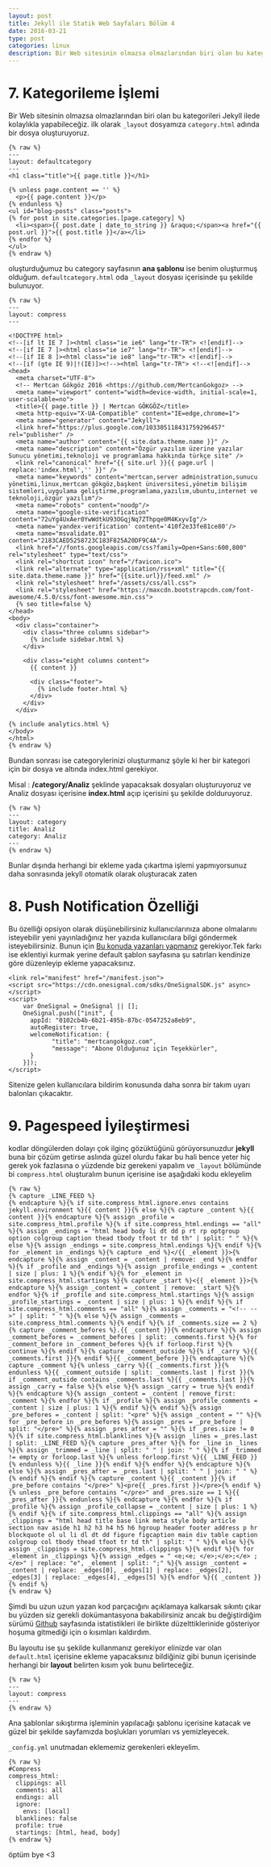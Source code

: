 ```yaml
---
layout: post
title: Jekyll ile Statik Web Sayfaları Bölüm 4
date: 2016-03-21
type: post
categories: linux
description: Bir Web sitesinin olmazsa olmazlarından biri olan bu kategorileri
---
```


# 7. Kategorileme İşlemi

Bir Web sitesinin olmazsa olmazlarından biri olan bu kategorileri Jekyll ilede kolaylıkla yapabileceğiz. ilk olarak `_layout` dosyamıza `category.html` adında bir dosya oluşturuyoruz.

```
{% raw %}
---
layout: defaultcategory
---
<h1 class="title">{{ page.title }}</h1>

{% unless page.content == '' %}
  <p>{{ page.content }}</p>
{% endunless %}
<ul id="blog-posts" class="posts">
{% for post in site.categories.[page.category] %}
  <li><span>{{ post.date | date_to_string }} &raquo;</span><a href="{{ post.url }}">{{ post.title }}</a></li>
{% endfor %}
</ul>
{% endraw %}
```

oluşturduğumuz bu category sayfasının **ana şablonu** ise benim oluşturmuş olduğum. `defaultcategory.html` oda `_layout` dosyası içerisinde şu şekilde bulunuyor.

```
{% raw %}
---
layout: compress
---

<!DOCTYPE html>
<!--[if lt IE 7 ]><html class="ie ie6" lang="tr-TR"> <![endif]-->
<!--[if IE 7 ]><html class="ie ie7" lang="tr-TR"> <![endif]-->
<!--[if IE 8 ]><html class="ie ie8" lang="tr-TR"> <![endif]-->
<!--[if (gte IE 9)|!(IE)]><!--><html lang="tr-TR"> <!--<![endif]-->
<head>
  <meta charset="UTF-8">
  <!-- Mertcan Gökgöz 2016 <https://github.com/MertcanGokgoz> -->
  <meta name="viewport" content="width=device-width, initial-scale=1, user-scalable=no">
  <title>{{ page.title }} | Mertcan GÖKGÖZ</title>
  <meta http-equiv="X-UA-Compatible" content="IE=edge,chrome=1">
  <meta name="generator" content="Jekyll">
  <link href="https://plus.google.com/103305118431759296457" rel="publisher" />
  <meta name="author" content="{{ site.data.theme.name }}" />
  <meta name="description" content="Özgür yazılım üzerine yazılar Sunucu yönetimi,teknoloji ve programlama hakkında türkçe site" />
  <link rel="canonical" href="{{ site.url }}{{ page.url | replace:'index.html','' }}" />
  <meta name="keywords" content="mertcan,server administration,sunucu yönetimi,linux,mertcan gökgöz,başkent üniversitesi,yönetim bilişim sistemleri,uygulama geliştirme,programlama,yazılım,ubuntu,internet ve teknoloji,özgür yazılım"/>
  <meta name="robots" content="noodp"/>
  <meta name="google-site-verification" content="72uYg4UxAer0YwWdtkU93OGqjNq7ZThpqe0M4KxyvIg"/>
  <meta name='yandex-verification' content='410f2e33fe81ce80'/>
  <meta name="msvalidate.01" content="2183CAED5258723C183F825A20DF9C4A"/>
  <link href="//fonts.googleapis.com/css?family=Open+Sans:600,800" rel="stylesheet" type="text/css">
  <link rel="shortcut icon" href="/favicon.ico">
  <link rel="alternate" type="application/rss+xml" title="{{ site.data.theme.name }}" href="{{site.url}}/feed.xml" />
  <link rel="stylesheet" href="/assets/css/all.css">
  <link rel="stylesheet" href="https://maxcdn.bootstrapcdn.com/font-awesome/4.5.0/css/font-awesome.min.css">
  {% seo title=false %}
</head>
<body>
  <div class="container">
    <div class="three columns sidebar">
      {% include sidebar.html %}
    </div>

    <div class="eight columns content">
      {{ content }}

      <div class="footer">
        {% include footer.html %}
      </div>
    </div>
  </div>

{% include analytics.html %}
</body>
</html>
{% endraw %}
```

Bundan sonrası ise categorylerinizi oluşturmanız şöyle ki her bir kategori için bir dosya ve altında index.html gerekiyor.

Misal : **/category/Analiz** şeklinde yapacaksak dosyaları oluşturuyoruz ve Analiz dosyası içerisine **index.html** açıp içerisini şu şekilde dolduruyoruz.

```
{% raw %}
---
layout: category
title: Analiz
category: Analiz
---
{% endraw %}
```

Bunlar dışında herhangi bir ekleme yada çıkartma işlemi yapmıyorsunuz daha sonrasında jekyll otomatik olarak oluşturacak zaten

# 8. Push Notification Özelliği

Bu özelliği opsiyon olarak düşünebilirsiniz kullanıcılarınıza abone olmalarını isteyebilir yeni yayınladığınız her yazıda kullanıcılara bilgi göndermek isteyebilirsiniz. Bunun için [Bu konuda yazanları yapmanız](https://mertcangokgoz.com/wordpress-icin-push-notification-ozelligi/ "") gerekiyor.Tek farkı ise eklentiyi kurmak yerine default şablon sayfasına şu satırları kendinize göre düzenleyip ekleme yapacaksınız.

```
<link rel="manifest" href="/manifest.json">
<script src="https://cdn.onesignal.com/sdks/OneSignalSDK.js" async></script>
<script>
    var OneSignal = OneSignal || [];
    OneSignal.push(["init", {
      appId: "0102cb4b-6b21-495b-87bc-0547252a8eb9",
      autoRegister: true,
      welcomeNotification: {
            "title": "mertcangokgoz.com",
            "message": "Abone Olduğunuz için Teşekkürler",
      }
    }]);
</script>
```

Sitenize gelen kullanıcılara bildirim konusunda daha sonra bir takım uyarı balonları çıkacaktır.

# 9. Pagespeed İyileştirmesi

kodlar döngülerden dolayı çok ilginç gözüktüğünü görüyorsunuzdur **jekyll** buna bir çözüm getirse aslında güzel olurdu fakar bu hali bence yeter hiç gerek yok fazlasına o yüzdende biz gerekeni yapalım ve `_layout` bölümünde bi `compress.html` oluşturalım bunun içerisine ise aşağıdaki kodu ekleyelim

```
{% raw %}
{% capture _LINE_FEED %}
{% endcapture %}{% if site.compress_html.ignore.envs contains jekyll.environment %}{{ content }}{% else %}{% capture _content %}{{ content }}{% endcapture %}{% assign _profile = site.compress_html.profile %}{% if site.compress_html.endings == "all" %}{% assign _endings = "html head body li dt dd p rt rp optgroup option colgroup caption thead tbody tfoot tr td th" | split: " " %}{% else %}{% assign _endings = site.compress_html.endings %}{% endif %}{% for _element in _endings %}{% capture _end %}</{{ _element }}>{% endcapture %}{% assign _content = _content | remove: _end %}{% endfor %}{% if _profile and _endings %}{% assign _profile_endings = _content | size | plus: 1 %}{% endif %}{% for _element in site.compress_html.startings %}{% capture _start %}<{{ _element }}>{% endcapture %}{% assign _content = _content | remove: _start %}{% endfor %}{% if _profile and site.compress_html.startings %}{% assign _profile_startings = _content | size | plus: 1 %}{% endif %}{% if site.compress_html.comments == "all" %}{% assign _comments = "<!-- -->" | split: " " %}{% else %}{% assign _comments = site.compress_html.comments %}{% endif %}{% if _comments.size == 2 %}{% capture _comment_befores %}.{{ _content }}{% endcapture %}{% assign _comment_befores = _comment_befores | split: _comments.first %}{% for _comment_before in _comment_befores %}{% if forloop.first %}{% continue %}{% endif %}{% capture _comment_outside %}{% if _carry %}{{ _comments.first }}{% endif %}{{ _comment_before }}{% endcapture %}{% capture _comment %}{% unless _carry %}{{ _comments.first }}{% endunless %}{{ _comment_outside | split: _comments.last | first }}{% if _comment_outside contains _comments.last %}{{ _comments.last }}{% assign _carry = false %}{% else %}{% assign _carry = true %}{% endif %}{% endcapture %}{% assign _content = _content | remove_first: _comment %}{% endfor %}{% if _profile %}{% assign _profile_comments = _content | size | plus: 1 %}{% endif %}{% endif %}{% assign _pre_befores = _content | split: "<pre" %}{% assign _content = "" %}{% for _pre_before in _pre_befores %}{% assign _pres = _pre_before | split: "</pre>" %}{% assign _pres_after = "" %}{% if _pres.size != 0 %}{% if site.compress_html.blanklines %}{% assign _lines = _pres.last | split: _LINE_FEED %}{% capture _pres_after %}{% for _line in _lines %}{% assign _trimmed = _line | split: " " | join: " " %}{% if _trimmed != empty or forloop.last %}{% unless forloop.first %}{{ _LINE_FEED }}{% endunless %}{{ _line }}{% endif %}{% endfor %}{% endcapture %}{% else %}{% assign _pres_after = _pres.last | split: " " | join: " " %}{% endif %}{% endif %}{% capture _content %}{{ _content }}{% if _pre_before contains "</pre>" %}<pre{{ _pres.first }}</pre>{% endif %}{% unless _pre_before contains "</pre>" and _pres.size == 1 %}{{ _pres_after }}{% endunless %}{% endcapture %}{% endfor %}{% if _profile %}{% assign _profile_collapse = _content | size | plus: 1 %}{% endif %}{% if site.compress_html.clippings == "all" %}{% assign _clippings = "html head title base link meta style body article section nav aside h1 h2 h3 h4 h5 h6 hgroup header footer address p hr blockquote ol ul li dl dt dd figure figcaption main div table caption colgroup col tbody thead tfoot tr td th" | split: " " %}{% else %}{% assign _clippings = site.compress_html.clippings %}{% endif %}{% for _element in _clippings %}{% assign _edges = " <e;<e; </e>;</e>;</e> ;</e>" | replace: "e", _element | split: ";" %}{% assign _content = _content | replace: _edges[0], _edges[1] | replace: _edges[2], _edges[3] | replace: _edges[4], _edges[5] %}{% endfor %}{{ _content }}{% endif %}
{% endraw %}
```
Şimdi bu uzun uzun yazan kod parçacığını açıklamaya kalkarsak sıkıntı çıkar bu yüzden siz gerekli dokümantasyona bakabilirsiniz ancak bu değiştirdiğim sürümü [Github](https://github.com/penibelst/jekyll-compress-html) sayfasında istatistikleri ile birlikte düzelttiklerinide gösteriyor hoşuma gitmediği için o kısımları kaldırdım.

Bu layoutu ise şu şekilde kullanmanız gerekiyor elinizde var olan `default.html` içerisine ekleme yapacaksınız bildiğiniz gibi bunun içerisinde herhangi bir **layout** belirten kısım yok bunu belirteceğiz.

```
{% raw %}
---
layout: compress
---
{% endraw %}
```

Ana şablonlar sıkıştırma işleminin yapılacağı şablonu içerisine katacak ve güzel bir şekilde sayfamızda boşlukları yorumları vs yemizleyecek.

`_config.yml` unutmadan eklememiz gerekenleri ekleyelim.

```
{% raw %}
#Compress
compress_html:
  clippings: all
  comments: all
  endings: all
  ignore:
    envs: [local]
  blanklines: false
  profile: true
  startings: [html, head, body]
{% endraw %}
```

öptüm bye <3
